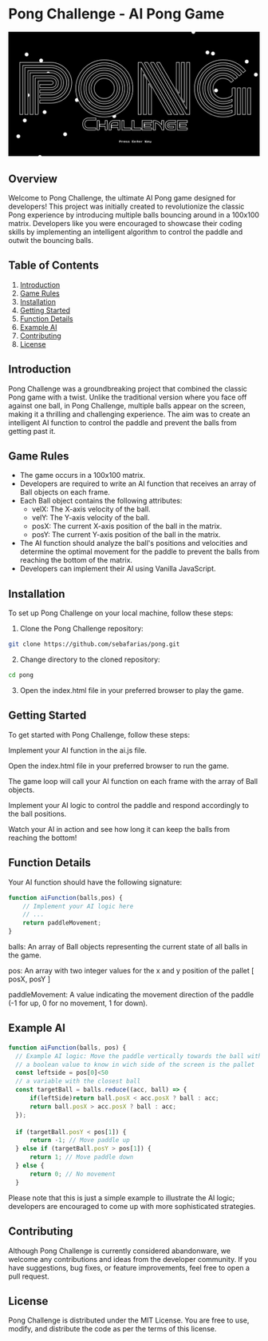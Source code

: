 # Pong Challenge - AI Pong Game
![Pong Challenge Game Intro Banner](https://raw.githubusercontent.com/SebaFarias/Pong/master/imgs/Pong-Banner.jpeg)

## Overview
Welcome to Pong Challenge, the ultimate AI Pong game designed for developers! This project was initially created to revolutionize the classic Pong experience by introducing multiple balls bouncing around in a 100x100 matrix. Developers like you were encouraged to showcase their coding skills by implementing an intelligent algorithm to control the paddle and outwit the bouncing balls.

## Table of Contents
1. [Introduction](#introduction) 
2. [Game Rules](#game-rules)
3. [Installation](#installation)
4. [Getting Started](#getting-started)
5. [Function Details](#function-details)
6. [Example AI](#example-ai)
7. [Contributing](#contributing)
8. [License](#license)

## Introduction
Pong Challenge was a groundbreaking project that combined the classic Pong game with a twist. Unlike the traditional version where you face off against one ball, in Pong Challenge, multiple balls appear on the screen, making it a thrilling and challenging experience. The aim was to create an intelligent AI function to control the paddle and prevent the balls from getting past it.
## Game Rules
- The game occurs in a 100x100 matrix.
- Developers are required to write an AI function that receives an array of Ball objects on each frame.
- Each Ball object contains the following attributes:
  - velX: The X-axis velocity of the ball.
  - velY: The Y-axis velocity of the ball.
  - posX: The current X-axis position of the ball in the matrix.
  - posY: The current Y-axis position of the ball in the matrix.
- The AI function should analyze the ball's positions and velocities and determine the optimal movement for the paddle to prevent the balls from reaching the bottom of the matrix.
- Developers can implement their AI using Vanilla JavaScript.
## Installation
To set up Pong Challenge on your local machine, follow these steps:

1. Clone the Pong Challenge repository:
```bash
git clone https://github.com/sebafarias/pong.git
```
2. Change directory to the cloned repository:
```bash
cd pong
```
3. Open the index.html file in your preferred browser to play the game.
## Getting Started
To get started with Pong Challenge, follow these steps:

Implement your AI function in the ai.js file.

Open the index.html file in your preferred browser to run the game.

The game loop will call your AI function on each frame with the array of Ball objects.

Implement your AI logic to control the paddle and respond accordingly to the ball positions.

Watch your AI in action and see how long it can keep the balls from reaching the bottom!

## Function Details
Your AI function should have the following signature:

```javascript
function aiFunction(balls,pos) {
    // Implement your AI logic here
    // ...
    return paddleMovement;
}
```
balls: An array of Ball objects representing the current state of all balls in the game.

pos: An array with two integer values for the x and y position of the pallet [ posX, posY ]

paddleMovement: A value indicating the movement direction of the paddle (-1 for up, 0 for no movement, 1 for down).

## Example AI
```javascript
function aiFunction(balls, pos) {
  // Example AI logic: Move the paddle vertically towards the ball with the closest X-axis position
  // a boolean value to know in wich side of the screen is the pallet
  const leftside = pos[0]<50
  // a variable with the closest ball
  const targetBall = balls.reduce((acc, ball) => {
      if(leftSide)return ball.posX < acc.posX ? ball : acc;
      return ball.posX > acc.posX ? ball : acc;
  });

  if (targetBall.posY < pos[1]) {
      return -1; // Move paddle up
  } else if (targetBall.posY > pos[1]) {
      return 1; // Move paddle down
  } else {
      return 0; // No movement
  }
```
Please note that this is just a simple example to illustrate the AI logic; developers are encouraged to come up with more sophisticated strategies.

## Contributing
Although Pong Challenge is currently considered abandonware, we welcome any contributions and ideas from the developer community. If you have suggestions, bug fixes, or feature improvements, feel free to open a pull request.
## License
Pong Challenge is distributed under the MIT License. You are free to use, modify, and distribute the code as per the terms of this license.